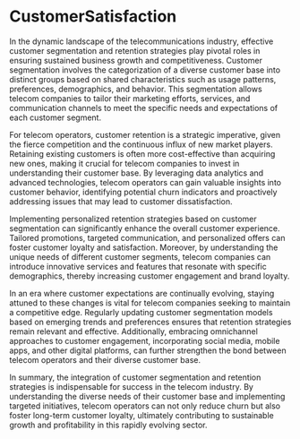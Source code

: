 # CustomerSatisfaction



In the dynamic landscape of the telecommunications industry, effective customer segmentation and retention strategies play pivotal roles in ensuring sustained business growth and competitiveness. Customer segmentation involves the categorization of a diverse customer base into distinct groups based on shared characteristics such as usage patterns, preferences, demographics, and behavior. This segmentation allows telecom companies to tailor their marketing efforts, services, and communication channels to meet the specific needs and expectations of each customer segment.

For telecom operators, customer retention is a strategic imperative, given the fierce competition and the continuous influx of new market players. Retaining existing customers is often more cost-effective than acquiring new ones, making it crucial for telecom companies to invest in understanding their customer base. By leveraging data analytics and advanced technologies, telecom operators can gain valuable insights into customer behavior, identifying potential churn indicators and proactively addressing issues that may lead to customer dissatisfaction.

Implementing personalized retention strategies based on customer segmentation can significantly enhance the overall customer experience. Tailored promotions, targeted communication, and personalized offers can foster customer loyalty and satisfaction. Moreover, by understanding the unique needs of different customer segments, telecom companies can introduce innovative services and features that resonate with specific demographics, thereby increasing customer engagement and brand loyalty.

In an era where customer expectations are continually evolving, staying attuned to these changes is vital for telecom companies seeking to maintain a competitive edge. Regularly updating customer segmentation models based on emerging trends and preferences ensures that retention strategies remain relevant and effective. Additionally, embracing omnichannel approaches to customer engagement, incorporating social media, mobile apps, and other digital platforms, can further strengthen the bond between telecom operators and their diverse customer base.

In summary, the integration of customer segmentation and retention strategies is indispensable for success in the telecom industry. By understanding the diverse needs of their customer base and implementing targeted initiatives, telecom operators can not only reduce churn but also foster long-term customer loyalty, ultimately contributing to sustainable growth and profitability in this rapidly evolving sector.
